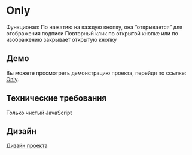 # Only
Функционал:
По нажатию на каждую кнопку, она “открывается” для отображения подписи
Повторный клик по открытой кнопке или по изображению закрывает открытую кнопку

## Демо

Вы можете просмотреть демонстрацию проекта, перейдя по ссылке: [Only](https://only-orcin.vercel.app).

## Технические требования

Только чистый JavaScript

## Дизайн

[Дизайн проекта](https://www.figma.com/file/3gcKt8coTeNhFGnHuHWzjr/Стажировка---Тестовове-задание?type=design&node-id=0%3A1&mode=design&t=vrGHG3JQdFUgm3Da-1)
